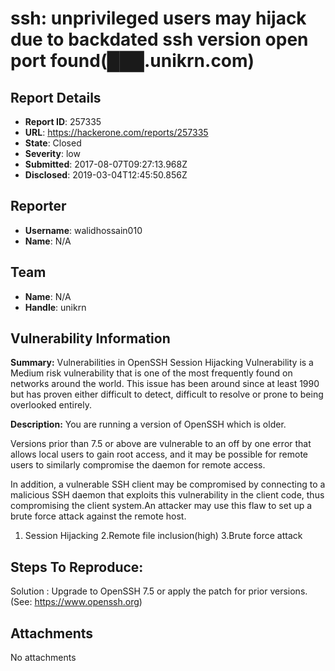 # ssh: unprivileged users may hijack due to backdated ssh version open port found(███.unikrn.com)

## Report Details
- **Report ID**: 257335
- **URL**: https://hackerone.com/reports/257335
- **State**: Closed
- **Severity**: low
- **Submitted**: 2017-08-07T09:27:13.968Z
- **Disclosed**: 2019-03-04T12:45:50.856Z

## Reporter
- **Username**: walidhossain010
- **Name**: N/A

## Team
- **Name**: N/A
- **Handle**: unikrn

## Vulnerability Information
**Summary:** Vulnerabilities in OpenSSH Session Hijacking Vulnerability is a Medium risk vulnerability that is one of the most frequently found on networks around the world. This issue has been around since at least 1990 but has proven either difficult to detect, difficult to resolve or prone to being overlooked entirely.

 

**Description:** You are running a version of OpenSSH which is older.

Versions prior than 7.5 or above are vulnerable to an off by one error
that allows local users to gain root access, and it may be
possible for remote users to similarly compromise the daemon
for remote access.

In addition, a vulnerable SSH client may be compromised by
connecting to a malicious SSH daemon that exploits this
vulnerability in the client code, thus compromising the
client system.An attacker may use this flaw to set up a brute force attack against
the remote host.
1. Session Hijacking
2.Remote file inclusion(high)
3.Brute force attack

## Steps To Reproduce:

Solution : Upgrade to OpenSSH 7.5 or apply the patch for
prior versions. 
(See: https://www.openssh.org)


## Attachments
No attachments
